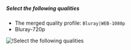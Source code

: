 ##### Select the following qualities

- The merged quality profile: `Bluray|WEB-1080p`
- Bluray-720p

![!Select the following qualities](/SQP/images/1-select-qualities.png)
